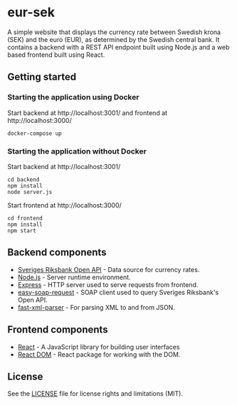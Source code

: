 # eur-sek

A simple website that displays the currency rate between Swedish krona (SEK) and the euro (EUR), as determined by the Swedish central bank. It contains a backend with a REST API endpoint built using Node.js and a web based frontend built using React.

## Getting started

### Starting the application using Docker

Start backend at http://localhost:3001/ and frontend at http://localhost:3000/

```
docker-compose up
```

### Starting the application without Docker

Start backend at http://localhost:3001/

```
cd backend
npm install
node server.js
```

Start frontend at http://localhost:3000/

```
cd frontend
npm install
npm start
```

## Backend components
* [Sveriges Riksbank Open API](https://www.riksbank.se/sv/statistik/sok-rantor--valutakurser/oppet-api/) - Data source for currency rates.
* [Node.js](https://github.com/nodejs/node) - Server runtime environment.
* [Express](https://github.com/expressjs/express) - HTTP server used to serve requests from frontend.
* [easy-soap-request](https://github.com/circa10a/easy-soap-request) - SOAP client used to query Sveriges Riksbank's Open API.
* [fast-xml-parser](https://github.com/NaturalIntelligence/fast-xml-parser) - For parsing XML to and from JSON.

## Frontend components
* [React](https://reactjs.org/) - A JavaScript library for building user interfaces
* [React DOM](https://reactjs.org/docs/react-dom.html) - React package for working with the DOM.

## License
See the [LICENSE](LICENSE.md) file for license rights and limitations (MIT).